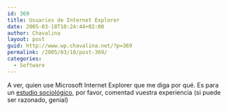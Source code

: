 ```yaml
---
id: 369
title: Usuarios de Internet Explorer
date: 2005-03-18T10:24:44+02:00
author: Chavalina
layout: post
guid: http://www.wp.chavalina.net/?p=369
permalink: /2005/03/18/post-369/
categories:
  - Software
---
```

A ver, quien use Microsoft Internet Explorer que me diga por qu&eacute;. Es para un <a href="http://www.marianitu.net/000295.php" target="_blank">estudio sociol&oacute;gico</a>, por favor, comentad vuestra experiencia (si puede ser razonado, genial)